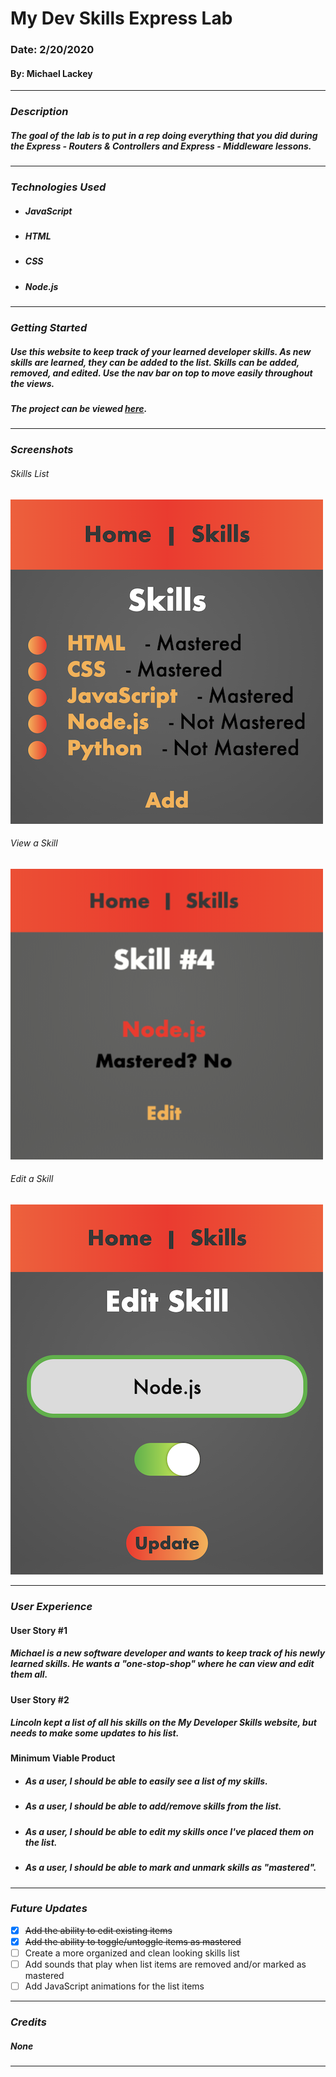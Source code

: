 # **My Dev Skills Express Lab**

### Date: 2/20/2020

#### By: Michael Lackey
***

### ***Description***

##### The goal of the lab is to put in a rep doing everything that you did during the *Express - Routers & Controllers* and *Express - Middleware* lessons.
***

### ***Technologies Used***

* ##### JavaScript
* ##### HTML
* ##### CSS
* ##### Node.js
***

### ***Getting Started***

##### Use this website to keep track of your learned developer skills. As new skills are learned, they can be added to the list.  Skills can be added, removed, and edited.  Use the nav bar on top to move easily throughout the views.
##### The project can be viewed [here](https://mlackey9601.github.io/dev-skills-express/).
***

### ***Screenshots***

###### Skills List
![Skills List](public/images/screenshots/list.png)
###### View a Skill
![View a Skill](public/images/screenshots/view.png)
###### Edit a Skill
![Edit a Skill](public/images/screenshots/edit.png)
***

### ***User Experience***

#### User Story #1
##### Michael is a new software developer and wants to keep track of his newly learned skills.  He wants a "one-stop-shop" where he can view and edit them all.
#### User Story #2
##### Lincoln kept a list of all his skills on the My Developer Skills website, but needs to make some updates to his list.
#### Minimum Viable Product
* ##### As a user, I should be able to easily see a list of my skills.
* ##### As a user, I should be able to add/remove skills from the list.
* ##### As a user, I should be able to edit my skills once I've placed them on the list.
* ##### As a user, I should be able to mark and unmark skills as "mastered".
***

### ***Future Updates***

- [x] ~~Add the ability to edit existing items~~
- [x] ~~Add the ability to toggle/untoggle items as mastered~~
- [ ] Create a more organized and clean looking skills list
- [ ] Add sounds that play when list items are removed and/or marked as mastered
- [ ] Add JavaScript animations for the list items
***

### ***Credits***
  
##### None
***
